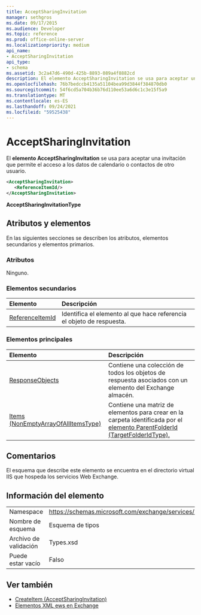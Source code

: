 ```yaml
---
title: AcceptSharingInvitation
manager: sethgros
ms.date: 09/17/2015
ms.audience: Developer
ms.topic: reference
ms.prod: office-online-server
ms.localizationpriority: medium
api_name:
- AcceptSharingInvitation
api_type:
- schema
ms.assetid: 3c2a47d6-490d-425b-8893-089a4f8882cd
description: El elemento AcceptSharingInvitation se usa para aceptar una invitación que permite el acceso a los datos de calendario o contactos de otro usuario.
ms.openlocfilehash: 76b7bedccb4135a51104bea99d3844f384870db0
ms.sourcegitcommit: 54f6cd5a704b36b76d110ee53a6d6c1c3e15f5a9
ms.translationtype: MT
ms.contentlocale: es-ES
ms.lasthandoff: 09/24/2021
ms.locfileid: "59525438"
---
```

# <a name="acceptsharinginvitation"></a>AcceptSharingInvitation

El **elemento AcceptSharingInvitation** se usa para aceptar una invitación que permite el acceso a los datos de calendario o contactos de otro usuario. 
  
```xml
<AcceptSharingInvitation>
   <ReferenceItemId/>
</AcceptSharingInvitation>
```

 **AcceptSharingInvitationType**
## <a name="attributes-and-elements"></a>Atributos y elementos

En las siguientes secciones se describen los atributos, elementos secundarios y elementos primarios.
  
### <a name="attributes"></a>Atributos

Ninguno.
  
### <a name="child-elements"></a>Elementos secundarios

|**Elemento**|**Descripción**|
|:-----|:-----|
|[ReferenceItemId](referenceitemid.md) <br/> |Identifica el elemento al que hace referencia el objeto de respuesta.  <br/> |
   
### <a name="parent-elements"></a>Elementos principales

|**Elemento**|**Descripción**|
|:-----|:-----|
|[ResponseObjects](responseobjects.md) <br/> |Contiene una colección de todos los objetos de respuesta asociados con un elemento del Exchange almacén.  <br/> |
|[Items (NonEmptyArrayOfAllItemsType)](items-nonemptyarrayofallitemstype.md) <br/> |Contiene una matriz de elementos para crear en la carpeta identificada por el [elemento ParentFolderId (TargetFolderIdType).](parentfolderid-targetfolderidtype.md)  <br/> |
   
## <a name="remarks"></a>Comentarios

El esquema que describe este elemento se encuentra en el directorio virtual IIS que hospeda los servicios Web Exchange.
  
## <a name="element-information"></a>Información del elemento

|||
|:-----|:-----|
|Namespace  <br/> |https://schemas.microsoft.com/exchange/services/2006/types  <br/> |
|Nombre de esquema  <br/> |Esquema de tipos  <br/> |
|Archivo de validación  <br/> |Types.xsd  <br/> |
|Puede estar vacío  <br/> |Falso  <br/> |
   
## <a name="see-also"></a>Ver también

- [CreateItem (AcceptSharingInvitation)](createitem-acceptsharinginvitation.md)
- [Elementos XML ews en Exchange](ews-xml-elements-in-exchange.md)

